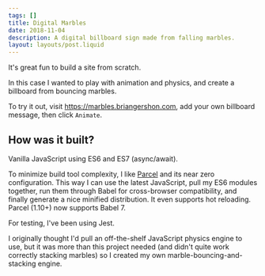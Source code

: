 ```yaml
---
tags: []
title: Digital Marbles
date: 2018-11-04
description: A digital billboard sign made from falling marbles.
layout: layouts/post.liquid
---
```



It's great fun to build a site from scratch.

In this case I wanted to play with animation and physics, and create a billboard from bouncing marbles.

To try it out, visit <https://marbles.briangershon.com>, add your own billboard message, then click `Animate`.

## How was it built?

Vanilla JavaScript using ES6 and ES7 (async/await).

To minimize build tool complexity, I like [Parcel](https://parceljs.org/) and its near zero configuration. This way I can use the latest JavaScript, pull my ES6 modules together, run them through Babel for cross-browser compatibility, and finally generate a nice minified distribution. It even supports hot reloading. Parcel (1.10+) now supports Babel 7.

For testing, I've been using Jest.

I originally thought I'd pull an off-the-shelf JavaScript physics engine to use, but it was more than this project needed (and didn't quite work correctly stacking marbles) so I created my own marble-bouncing-and-stacking engine.
